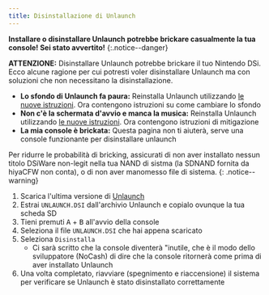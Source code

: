 ```yaml
---
title: Disinstallazione di Unlaunch
---
```


**Installare o disinstallare Unlaunch potrebbe brickare casualmente la tua console! Sei stato avvertito!**
{:.notice--danger}

**ATTENZIONE:** Disinstallare Unlaunch potrebbe brickare il tuo Nintendo DSi. Ecco alcune ragione per cui potresti voler disinstallare Unlaunch ma con soluzioni che non necessitano la disinstallazione.

- **Lo sfondo di Unlaunch fa paura:** Reinstalla Unlaunch utilizzando [le nuove istruzioni](/installing-unlaunch). Ora contengono istruzioni su come cambiare lo sfondo
- **Non c'è la schermata d'avvio e manca la musica:** Reinstalla Unlaunch utilizzando [le nuove istruzioni](/installing-unlaunch). Ora contengono istruzioni di mitigazione
- **La mia console è brickata:** Questa pagina non ti aiuterà, serve una console funzionante per disinstallare unlaunch

Per ridurre le probabilità di bricking, assicurati di non aver installato nessun titolo DSiWare non-legit nella tua NAND di sistma (la SDNAND fornita da hiyaCFW non conta), o di non aver manomesso file di sistema.
{: .notice--warning}

1. Scarica l'ultima versione di [Unlaunch](https://problemkaputt.de/unlaunch.zip)
1. Estrai `UNLAUNCH.DSI` dall'archivio Unlaunch e copialo ovunque la tua scheda SD
1. Tieni premuti <kbd class="face">A</kbd> + <kbd class="face">B</kbd> all'avvio della console
1. Seleziona il file `UNLAUNCH.DSI` che hai appena scaricato
1. Seleziona `Disinstalla`
   - Ci sarà scritto che la console diventerà "inutile, che è il modo dello sviluppatore (NoCash) di dire che la console ritornerà come prima di aver installato Unlaunch
1. Una volta completato, riavviare (spegnimento e riaccensione) il sistema per verificare se Unlaunch è stato disinstallato correttamente
